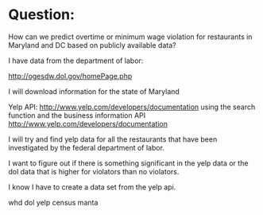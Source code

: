 # Question:

How can we predict overtime or minimum wage violation for restaurants in Maryland and DC based on publicly available data?

I have data from the department of labor:

http://ogesdw.dol.gov/homePage.php

I will download information for the state of Maryland 

Yelp API:
http://www.yelp.com/developers/documentation
using the search function and the business information API
http://www.yelp.com/developers/documentation

I will try and find yelp data for all the restaurants  that have been investigated by the federal department of labor.

I want to figure out if there is something significant in the yelp data or the dol data that is higher for violators than no violators.

I know I have to create a data set from the yelp api. 


whd dol
yelp
census
manta

